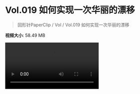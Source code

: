 # Vol.019 如何实现一次华丽的漂移

> 回形针PaperClip / Vol / Vol.019 如何实现一次华丽的漂移

**视频大小**: 58.49 MB

<div class="video"><video src="https://file.hsyhx.top/video/PaperClip/Vol/019.mp4" controls preload>🤔 您的浏览器不支持 video 标签</video></div>